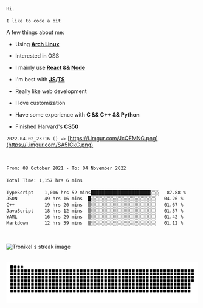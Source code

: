 ```
Hi.

I like to code a bit
```

A few things about me:

-   Using **[Arch Linux](https://archlinux.org/)**

-   Interested in OSS

-   I mainly use **[React](https://reactjs.org/) && [Node](https://nodejs.org/en/)**

-   I'm best with **[JS](https://www.javascript.com/)/[TS](https://www.typescriptlang.org/)**

-   Really like web development

-   I love customization

-   Have some experience with **C && C++ && Python**

-   Finished Harvard's **[CS50](https://cs50.harvard.edu)**

`2022-04-02_23:16 () =>` [https://i.imgur.com/JcQEMNG.png](https://i.imgur.com/SA5ICkC.png)

<br>

<!--START_SECTION:waka-->

```text
From: 08 October 2021 - To: 04 November 2022

Total Time: 1,157 hrs 6 mins

TypeScript    1,016 hrs 52 mins██████████████████████░░░   87.88 %
JSON          49 hrs 16 mins  █░░░░░░░░░░░░░░░░░░░░░░░░   04.26 %
C++           19 hrs 20 mins  ▒░░░░░░░░░░░░░░░░░░░░░░░░   01.67 %
JavaScript    18 hrs 12 mins  ▒░░░░░░░░░░░░░░░░░░░░░░░░   01.57 %
YAML          16 hrs 29 mins  ▒░░░░░░░░░░░░░░░░░░░░░░░░   01.42 %
Markdown      12 hrs 59 mins  ▒░░░░░░░░░░░░░░░░░░░░░░░░   01.12 %
```

<!--END_SECTION:waka-->

<br>

<p><img align="center" src="https://github-readme-streak-stats.herokuapp.com/?user=Tronikelis&theme=dark" alt="Tronikel's streak image" /></p>

<br>

<img title="" src="https://raw.githubusercontent.com/Tronikelis/Tronikelis/output/github-contribution-grid-snake.svg" alt="very cool snake thingey" data-align="left">
